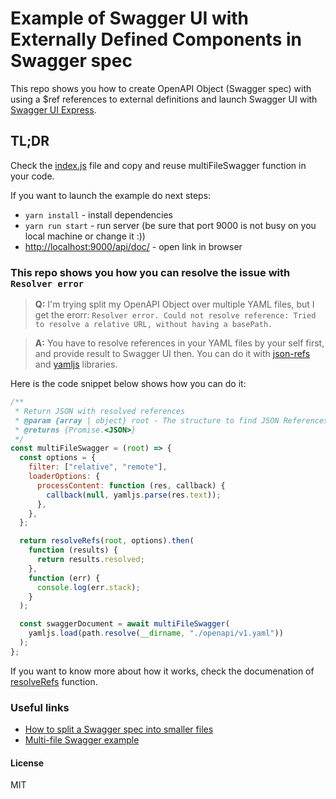 # Example of Swagger UI with Externally Defined Components in Swagger spec

This repo shows you how to create OpenAPI Object (Swagger spec) with using a $ref references to external definitions and launch Swagger UI with [Swagger UI Express](https://www.npmjs.com/package/swagger-ui-express).

## TL;DR

Check the [index.js]() file and copy and reuse multiFileSwagger function in your code.

If you want to launch the example do next steps:

- `yarn install` - install dependencies
- `yarn run start` - run server (be sure that port 9000 is not busy on you local machine or change it :))
- [http://localhost:9000/api/doc/](http://localhost:9000/api/doc/) - open link in browser

### This repo shows you how you can resolve the issue with `Resolver error`

> **Q:** I'm trying split my OpenAPI Object over multiple YAML files, but I get the erorr: `Resolver error. Could not resolve reference: Tried to resolve a relative URL, without having a basePath.`

> **A:** You have to resolve references in your YAML files by your self first, and provide result to Swagger UI then.
> You can do it with [json-refs](https://www.npmjs.com/package/json-refs) and [yamljs](https://www.npmjs.com/package/yamljs) libraries.

Here is the code snippet below shows how you can do it:

```javascript
/**
 * Return JSON with resolved references
 * @param {array | object} root - The structure to find JSON References within (Swagger spec)
 * @returns {Promise.<JSON>}
 */
const multiFileSwagger = (root) => {
  const options = {
    filter: ["relative", "remote"],
    loaderOptions: {
      processContent: function (res, callback) {
        callback(null, yamljs.parse(res.text));
      },
    },
  };

  return resolveRefs(root, options).then(
    function (results) {
      return results.resolved;
    },
    function (err) {
      console.log(err.stack);
    }
  );

  const swaggerDocument = await multiFileSwagger(
    yamljs.load(path.resolve(__dirname, "./openapi/v1.yaml"))
  );
};
```

If you want to know more about how it works, check the documenation of [resolveRefs](https://github.com/whitlockjc/json-refs/blob/master/docs/API.md#module_json-refs.resolveRefs) function.

### Useful links

- [How to split a Swagger spec into smaller files](https://azimi.me/2015/07/16/split-swagger-into-smaller-files.html)
- [Multi-file Swagger example](https://github.com/mohsen1/multi-file-swagger-example)

#### License

MIT
